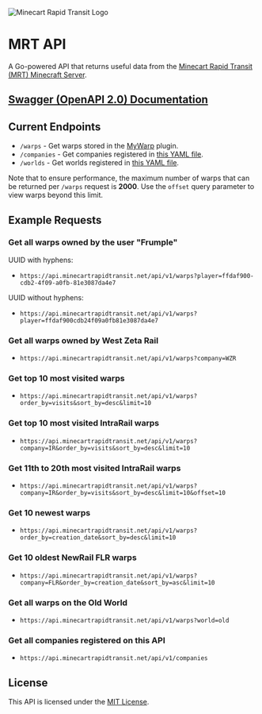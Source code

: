 ![Minecart Rapid Transit Logo](https://github.com/Frumple/mrt-docker-services/assets/68396/32a557d8-f5ad-44ae-9d71-da1ad7d31a55)

# MRT API
A Go-powered API that returns useful data from the [Minecart Rapid Transit (MRT) Minecraft Server](https://www.minecartrapidtransit.net).

## [Swagger (OpenAPI 2.0) Documentation](https://api.minecartrapidtransit.net/swagger/index.html)

## Current Endpoints

- `/warps` - Get warps stored in the [MyWarp](https://github.com/MyWarp/MyWarp) plugin.
- `/companies` - Get companies registered in [this YAML file](https://github.com/Frumple/mrt-api/blob/main/data/companies.yml).
- `/worlds` - Get worlds registered in [this YAML file](https://github.com/Frumple/mrt-api/blob/main/data/worlds.yml).

Note that to ensure performance, the maximum number of warps that can be returned per `/warps` request is **2000**. Use the `offset` query parameter to view warps beyond this limit.

## Example Requests

### Get all warps owned by the user "Frumple"
UUID with hyphens:
- `https://api.minecartrapidtransit.net/api/v1/warps?player=ffdaf900-cdb2-4f09-a0fb-81e3087da4e7`

UUID without hyphens:
- `https://api.minecartrapidtransit.net/api/v1/warps?player=ffdaf900cdb24f09a0fb81e3087da4e7`

### Get all warps owned by West Zeta Rail
- `https://api.minecartrapidtransit.net/api/v1/warps?company=WZR`

### Get top 10 most visited warps
- `https://api.minecartrapidtransit.net/api/v1/warps?order_by=visits&sort_by=desc&limit=10`

### Get top 10 most visited IntraRail warps
- `https://api.minecartrapidtransit.net/api/v1/warps?company=IR&order_by=visits&sort_by=desc&limit=10`

### Get 11th to 20th most visited IntraRail warps
- `https://api.minecartrapidtransit.net/api/v1/warps?company=IR&order_by=visits&sort_by=desc&limit=10&offset=10`

### Get 10 newest warps
- `https://api.minecartrapidtransit.net/api/v1/warps?order_by=creation_date&sort_by=desc&limit=10`

### Get 10 oldest NewRail FLR warps
- `https://api.minecartrapidtransit.net/api/v1/warps?company=FLR&order_by=creation_date&sort_by=asc&limit=10`

### Get all warps on the Old World
- `https://api.minecartrapidtransit.net/api/v1/warps?world=old`

### Get all companies registered on this API
- `https://api.minecartrapidtransit.net/api/v1/companies`

## License
This API is licensed under the [MIT License](https://choosealicense.com/licenses/mit/).
